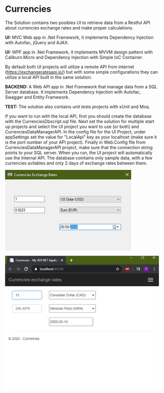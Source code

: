 # Currencies

The Solution contains two posibles UI to retrieve data from a Restful API about currencies exchange rates and make proper calculations.

**UI:** MVC Web app in .Net Framework, it implements Dependency Injection with Autofac, jQuery and AJAX.

**UI:**  WPF app in .Net Framework, it implements MVVM design pattern with Caliburn.Micro and Dependency Injection with Simple IoC Container.

 By default both UI projects will utilize a remote API from internet (https://exchangeratesapi.io/) but with some simple configurations they can utilize a local API built in the same solution.

**BACKEND:** A Web API app in .Net Framework that manage data from a SQL Server database. It implements Dependency Injection with Autofac, Swagger and Entity Framework.

**TEST:** The solution also contains unit tests projects with xUnit and Moq.


If you want to run with the local API, first you should create the database with the CurrenciesDbscript.sql file. Next set the solution for multiple start up projects and select the UI project you want to use (or both) and CurrenciesDataManagerAPI. In the config file for the UI Project, under appSettings set the value for "LocalApi" key as your localhost (make sure it is the port number of your API project).
Finally in Web.Config file from CurrenciesDataManagerAPI project, make sure that the connection string points to your SQL server. When you run, the UI project will automatically use the Internal API.
The database cointains only sample data, with a few currencies avilables and only 2 days of exchange rates between them.


![Screenshot](https://github.com/giacommits/Currencies/blob/master/Images/screenshot.png)

![Screenshot](https://github.com/giacommits/Currencies/blob/master/Images/MVCscreenshot.png)
